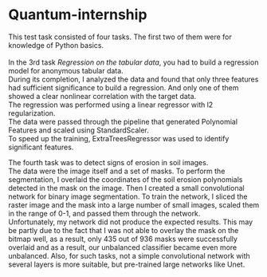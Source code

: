 # Quantum-internship

This test task consisted of four tasks. The first two of them were for knowledge of Python basics.<br><br>
In the 3rd task *Regression on the tabular data*, you had to build a regression model for anonymous tabular data.<br>
During its completion, I analyzed the data and found that only three features had sufficient significance to build a regression. And only one of them showed a clear nonlinear correlation with the target data. <br>
The regression was performed using a linear regressor with l2 regularization.<br>
The data were passed through the pipeline that generated Polynomial Features and scaled using StandardScaler.<br>
To speed up the training, ExtraTreesRegressor was used to identify significant features.<br>

The fourth task was to detect signs of erosion in soil images.<br>
The data were the image itself and a set of masks. To perform the segmentation, I overlaid the coordinates of the soil erosion polynomials detected in the mask on the image. Then I created a small convolutional network for binary image segmentation. To train the network, I sliced the raster image and the mask into a large number of small images, scaled them in the range of 0-1, and passed them through the network.<br>
Unfortunately, my network did not produce the expected results. This may be partly due to the fact that I was not able to overlay the mask on the bitmap well, as a result, only 435 out of 936 masks were successfully overlaid and as a result, our unbalanced classifier became even more unbalanced. Also, for such tasks, not a simple convolutional network with several layers is more suitable, but pre-trained large networks like Unet. 

